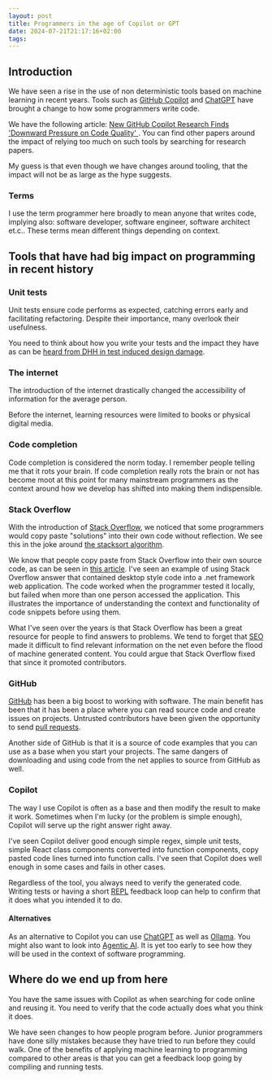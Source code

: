 ```yaml
---
layout: post
title: Programmers in the age of Copilot or GPT
date: 2024-07-21T21:17:16+02:00
tags: 
---
```


## Introduction

We have seen a rise in the use of non deterministic tools based on machine learning in recent years. Tools such as [GitHub Copilot](https://github.com/features/copilot) and [ChatGPT](https://platform.openai.com/docs/overview) have brought a change to how some programmers write code.

We have the following article: [New GitHub Copilot Research Finds 'Downward Pressure on Code Quality'
](https://web.archive.org/web/20240624133953/https://visualstudiomagazine.com/articles/2024/01/25/copilot-research.aspx). You can find other papers around the impact of relying too much on such tools by searching for research papers.

My guess is that even though we have changes around tooling, that the impact will not be as large as the hype suggests.

### Terms

I use the term programmer here broadly to mean anyone that writes code, implying also: software developer, software engineer, software architect et.c.. These terms mean different things depending on context.

## Tools that have had big impact on programming in recent history

### Unit tests

Unit tests ensure code performs as expected, catching errors early and facilitating refactoring. Despite their importance, many  overlook their usefulness.

You need to think about how you write your tests and the impact they have as can be [heard from DHH in test induced design damage](https://dhh.dk/2014/test-induced-design-damage.html).

### The internet

The introduction of the internet drastically changed the accessibility of information for the average person.

Before the internet, learning resources were limited to books or physical digital media.

### Code completion

Code completion is considered the norm today. I remember people telling me that it rots your brain. If code completion really rots the brain or not has become moot at this point for many mainstream programmers as the context around how we develop has shifted into making them indispensible.

### Stack Overflow

With the introduction of [Stack Overflow](https://stackoverflow.com/), we noticed that some programmers would copy paste "solutions" into their own code without reflection. We see this in the joke around [the stacksort algorithm](https://gkoberger.github.io/stacksort/). 

We know that people copy paste from Stack Overflow into their own source code, as can be seen in [this article](https://www.sciencedirect.com/science/article/abs/pii/S0950584917303610). I've seen an example of using Stack Overflow answer that contained desktop style code into a .net framework web application. The code worked when the programmer tested it locally, but failed when more than one person accessed the application. This illustrates the importance of understanding the context and functionality of code snippets before using them.

What I've seen over the years is that Stack Overflow has been a great resource for people to find answers to problems. We tend to forget that [SEO](https://en.wikipedia.org/wiki/Search_engine_optimization) made it difficult to find relevant information on the net even before the flood of machine generated content. You could argue that Stack Overflow fixed that since it promoted contributors.

### GitHub

[GitHub](https://en.wikipedia.org/wiki/GitHub) has been a big boost to working with software. The main benefit has been that it has been a place where you can read source code and create issues on projects. Untrusted contributors have been given the opportunity to send [pull requests](https://en.wikipedia.org/wiki/Fork_and_pull_model).

Another side of GitHub is that it is a source of code examples that you can use as a base when you start your projects. The same dangers of downloading and using code from the net applies to source from GitHub as well.

### Copilot

The way I use Copilot is often as a base and then modify the result to make it work. Sometimes when I'm lucky (or the problem is simple enough), Copilot will serve up the right answer right away.

I've seen Copilot deliver good enough simple regex, simple unit tests, simple React class components converted into function components, copy pasted code lines turned into function calls. I've seen that Copilot does well enough in some cases and fails in other cases.

Regardless of the tool, you always need to verify the generated code. Writing tests or having a short [REPL](https://en.wikipedia.org/wiki/Read%E2%80%93eval%E2%80%93print_loop) feedback loop can help to confirm that it does what you intended it to do.

#### Alternatives

As an alternative to Copilot you can use [ChatGPT](https://platform.openai.com/docs/guides/chat-completions) as well as [Ollama](https://ollama.com/). You might also want to look into [Agentic AI](https://github.com/microsoft/autogen). It is yet too early to see how they will be used in the context of software programming. 

## Where do we end up from here

You have the same issues with Copilot as when searching for code online and reusing it. You need to verify that the code actually does what you think it does.

We have seen changes to how people program before. Junior programmers have done silly mistakes because they have tried to run before they could walk. One of the benefits of applying machine learning to programming compared to other areas is that you can get a feedback loop going by compiling and running tests.
